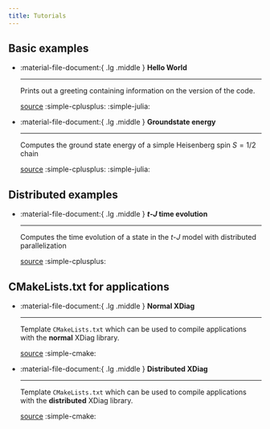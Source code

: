 ```yaml
---
title: Tutorials
---
```


## Basic examples

<div class="grid cards" markdown>

-   :material-file-document:{ .lg .middle } __Hello World__

    ---

    Prints out a greeting containing information on the version of the code.

    [source](examples/hello_world.md) :simple-cplusplus: :simple-julia:

-   :material-file-document:{ .lg .middle } __Groundstate energy__

    ---

    Computes the ground state energy of a simple Heisenberg spin $S=1/2$ chain

    [source](examples/spinhalf_chain_e0.md) :simple-cplusplus: :simple-julia:

</div>

## Distributed examples

<div class="grid cards" markdown>

-   :material-file-document:{ .lg .middle } __$t$-$J$ time evolution__

    ---

    Computes the time evolution of a state in the $t$-$J$ model with distributed parallelization

    [source](examples/tj_distributed_time_evolve.md) :simple-cplusplus: 

</div>

## CMakeLists.txt for applications

<div class="grid cards" markdown>

-   :material-file-document:{ .lg .middle } __Normal XDiag__

    ---

    Template `CMakeLists.txt` which can be used to compile applications with the **normal** XDiag library.

    [source](examples/cmake_normal.md) :simple-cmake: 

-   :material-file-document:{ .lg .middle } __Distributed XDiag__

    ---

    Template `CMakeLists.txt` which can be used to compile applications with the **distributed** XDiag library.
	
    [source](examples/cmake_distributed.md) :simple-cmake:

</div>
